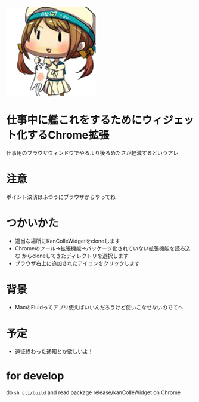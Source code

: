 ![猫](src/img/icon.png)
# 仕事中に艦これをするためにウィジェット化するChrome拡張
仕事用のブラウザウィンドウでやるより後ろめたさが軽減するというアレ

# 注意
ポイント決済はふつうにブラウザからやってね

# つかいかた
- 適当な場所にKanColleWidgetをcloneします
- Chromeのツール→拡張機能→パッケージ化されていない拡張機能を読み込む からcloneしてきたディレクトリを選択します
- ブラウザ右上に追加されたアイコンをクリックします

# 背景
- MacのFluidってアプリ使えばいいんだろうけど使いこなせないのでてへ

# 予定
- 遠征終わった通知とか欲しいよ！

# for develop
do `sh cli/build`
and read package release/kanColleWidget on Chrome
